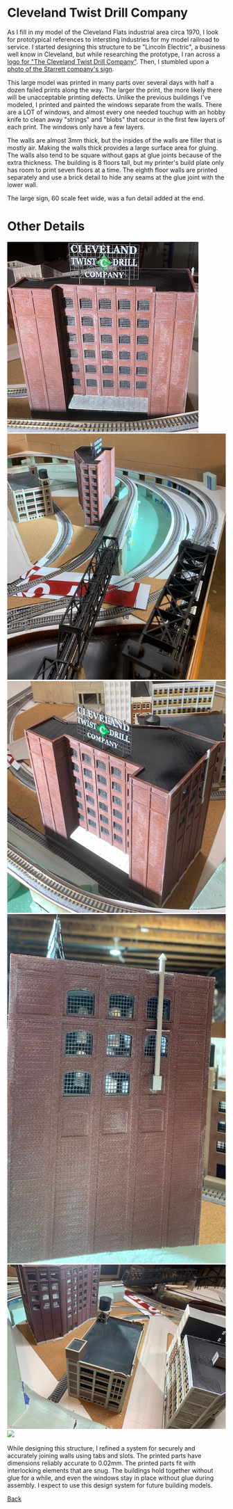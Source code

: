 # Cleveland Twist Drill Company

As I fill in my model of the Cleveland Flats industrial area circa 1970, I look for prototypical references to intersting industries for my model railroad to service. I started designing this structure to be "Lincoln Electric", a business well know in Cleveland, but while researching the prototype, I ran across a [logo for "The Cleveland Twist Drill Company"](https://946e583539399c301dc7-100ffa5b52865b8ec92e09e9de9f4d02.ssl.cf2.rackcdn.com/7221/243089.jpg). Then, I stumbled upon a [photo of the Starrett company's sign](https://upload.wikimedia.org/wikipedia/commons/thumb/8/80/Starrett_Tools%2C_Athol_MA.jpg/1920px-Starrett_Tools%2C_Athol_MA.jpg).

This large model was printed in many parts over several days with half a dozen failed prints along the way. The larger the print, the more likely there will be unacceptable printing defects. Unlike the previous buildings I've modeled, I printed and painted the windows separate from the walls. There are a LOT of windows, and almost every one needed touchup with an hobby knife to clean away "strings" and "blobs" that occur in the first few layers of each print. The windows only have a few layers.

The walls are almost 3mm thick, but the insides of the walls are filler that is mostly air. Making the walls thick provides a large surface area for gluing. The walls also tend to be square without gaps at glue joints because of the extra thickness. The building is 8 floors tall, but my printer's build plate only has room to print seven floors at a time. The eighth floor walls are printed separately and use a brick detail to hide any seams at the glue joint with the lower wall.

The large sign, 60 scale feet wide, was a fun detail added at the end.

# Other Details 
                  
![](ctdc00.png)<br />![](ctdc06.png) <br />![](ctdc02.png) <br />![](ctdc03.png)<br />![](ctdc04.png)<br /> ![](ctdc05.png)

While designing this structure, I refined a system for securely and accurately joining walls using tabs and slots. The printed parts have dimensions reliably accurate to 0.02mm. The printed parts fit  with interlocking elements that are snug. The buildings hold together without glue for a while, and even the windows stay in place without glue during assembly. I expect to use this design system for future building models.

[Back](https://nscale4by8.github.io/nscale4x8/)
